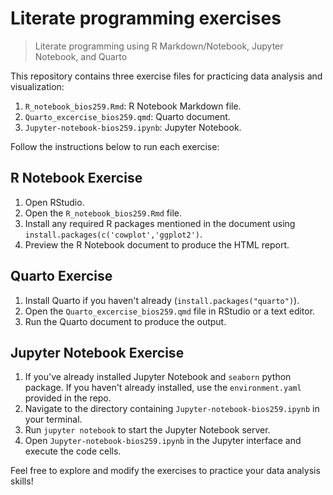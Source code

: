 # Literate programming exercises 
> Literate programming using R Markdown/Notebook, Jupyter Notebook, and Quarto

This repository contains three exercise files for practicing data analysis and visualization:

1. `R_notebook_bios259.Rmd`: R Notebook Markdown file.
2. `Quarto_excercise_bios259.qmd`: Quarto document.
3. `Jupyter-notebook-bios259.ipynb`: Jupyter Notebook.

Follow the instructions below to run each exercise:

## R Notebook Exercise

1. Open RStudio.
2. Open the `R_notebook_bios259.Rmd` file.
3. Install any required R packages mentioned in the document using `install.packages(c('cowplot','ggplot2')`.
4. Preview the R Notebook document to produce the HTML report.

## Quarto Exercise

1. Install Quarto if you haven't already (`install.packages("quarto")`).
2. Open the `Quarto_excercise_bios259.qmd` file in RStudio or a text editor.
3. Run the Quarto document to produce the output.

## Jupyter Notebook Exercise

1. If you've already installed Jupyter Notebook and `seaborn` python package. If you haven't already installed, use the `environment.yaml` provided in the repo.
2. Navigate to the directory containing `Jupyter-notebook-bios259.ipynb` in your terminal.
3. Run `jupyter notebook` to start the Jupyter Notebook server.
4. Open `Jupyter-notebook-bios259.ipynb` in the Jupyter interface and execute the code cells.

Feel free to explore and modify the exercises to practice your data analysis skills!

